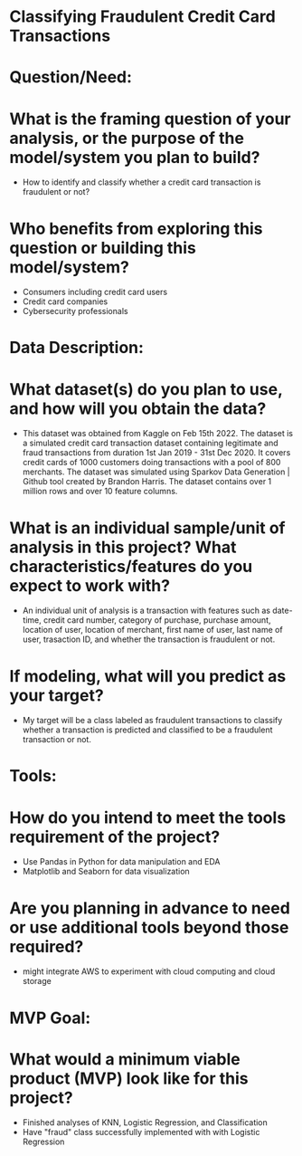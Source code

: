 # Classifying Fraudulent Credit Card Transactions

# Question/Need:
# What is the framing question of your analysis, or the purpose of the model/system you plan to build?
- How to identify and classify whether a credit card transaction is fraudulent or not?

# Who benefits from exploring this question or building this model/system?
- Consumers including credit card users
- Credit card companies
- Cybersecurity professionals

# Data Description:
# What dataset(s) do you plan to use, and how will you obtain the data?
- This dataset was obtained from Kaggle on Feb 15th 2022. The dataset is a simulated credit card transaction dataset containing legitimate and fraud transactions from duration 1st Jan 2019 - 31st Dec 2020. It covers credit cards of 1000 customers doing transactions with a pool of 800 merchants. The dataset was simulated using Sparkov Data Generation | Github tool created by Brandon Harris. The dataset contains over 1 million rows and over 10 feature columns. 

# What is an individual sample/unit of analysis in this project? What characteristics/features do you expect to work with?
- An individual unit of analysis is a transaction with features such as date-time, credit card number, category of purchase, purchase amount, location of user, location of merchant, first name of user, last name of user, trasaction ID, and whether the transaction is fraudulent or not. 

# If modeling, what will you predict as your target?
- My target will be a class labeled as fraudulent transactions to classify whether a transaction is predicted and classified to be a fraudulent transaction or not.

# Tools:
# How do you intend to meet the tools requirement of the project?
- Use Pandas in Python for data manipulation and EDA
- Matplotlib and Seaborn for data visualization

# Are you planning in advance to need or use additional tools beyond those required?
- might integrate AWS to experiment with cloud computing and cloud storage

# MVP Goal:
# What would a minimum viable product (MVP) look like for this project?
- Finished analyses of KNN, Logistic Regression, and Classification
- Have "fraud" class successfully implemented with with Logistic Regression
